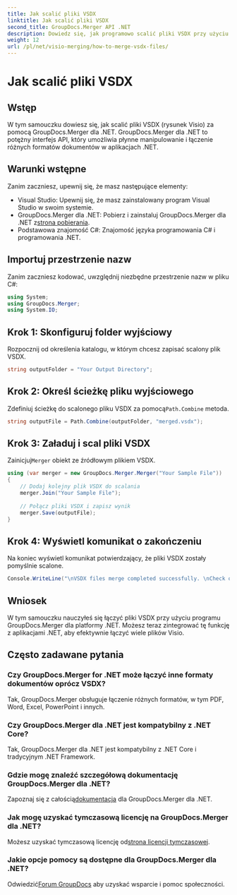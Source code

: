 ```yaml
---
title: Jak scalić pliki VSDX
linktitle: Jak scalić pliki VSDX
second_title: GroupDocs.Merger API .NET
description: Dowiedz się, jak programowo scalić pliki VSDX przy użyciu GroupDocs.Merger dla .NET. Ten samouczek zawiera instrukcje krok po kroku z przykładami kodu.
weight: 12
url: /pl/net/visio-merging/how-to-merge-vsdx-files/
---
```


# Jak scalić pliki VSDX

## Wstęp
W tym samouczku dowiesz się, jak scalić pliki VSDX (rysunek Visio) za pomocą GroupDocs.Merger dla .NET. GroupDocs.Merger dla .NET to potężny interfejs API, który umożliwia płynne manipulowanie i łączenie różnych formatów dokumentów w aplikacjach .NET.
## Warunki wstępne
Zanim zaczniesz, upewnij się, że masz następujące elementy:
- Visual Studio: Upewnij się, że masz zainstalowany program Visual Studio w swoim systemie.
-  GroupDocs.Merger dla .NET: Pobierz i zainstaluj GroupDocs.Merger dla .NET z[strona pobierania](https://releases.groupdocs.com/merger/net/).
- Podstawowa znajomość C#: Znajomość języka programowania C# i programowania .NET.

## Importuj przestrzenie nazw
Zanim zaczniesz kodować, uwzględnij niezbędne przestrzenie nazw w pliku C#:
```csharp
using System; 
using GroupDocs.Merger;
using System.IO;
```
## Krok 1: Skonfiguruj folder wyjściowy
Rozpocznij od określenia katalogu, w którym chcesz zapisać scalony plik VSDX.
```csharp
string outputFolder = "Your Output Directory";
```
## Krok 2: Określ ścieżkę pliku wyjściowego
 Zdefiniuj ścieżkę do scalonego pliku VSDX za pomocą`Path.Combine` metoda.
```csharp
string outputFile = Path.Combine(outputFolder, "merged.vsdx");
```
## Krok 3: Załaduj i scal pliki VSDX
 Zainicjuj`Merger` obiekt ze źródłowym plikiem VSDX.
```csharp
using (var merger = new GroupDocs.Merger.Merger("Your Sample File"))
{
    // Dodaj kolejny plik VSDX do scalania
    merger.Join("Your Sample File");
    
    // Połącz pliki VSDX i zapisz wynik
    merger.Save(outputFile);
}
```
## Krok 4: Wyświetl komunikat o zakończeniu
Na koniec wyświetl komunikat potwierdzający, że pliki VSDX zostały pomyślnie scalone.
```csharp
Console.WriteLine("\nVSDX files merge completed successfully. \nCheck output in {0}", outputFolder);
```

## Wniosek
W tym samouczku nauczyłeś się łączyć pliki VSDX przy użyciu programu GroupDocs.Merger dla platformy .NET. Możesz teraz zintegrować tę funkcję z aplikacjami .NET, aby efektywnie łączyć wiele plików Visio.

## Często zadawane pytania
### Czy GroupDocs.Merger for .NET może łączyć inne formaty dokumentów oprócz VSDX?
Tak, GroupDocs.Merger obsługuje łączenie różnych formatów, w tym PDF, Word, Excel, PowerPoint i innych.
### Czy GroupDocs.Merger dla .NET jest kompatybilny z .NET Core?
Tak, GroupDocs.Merger dla .NET jest kompatybilny z .NET Core i tradycyjnym .NET Framework.
### Gdzie mogę znaleźć szczegółową dokumentację GroupDocs.Merger dla .NET?
 Zapoznaj się z całością[dokumentacja](https://tutorials.groupdocs.com/merger/net/) dla GroupDocs.Merger dla .NET.
### Jak mogę uzyskać tymczasową licencję na GroupDocs.Merger dla .NET?
 Możesz uzyskać tymczasową licencję od[strona licencji tymczasowej](https://purchase.groupdocs.com/temporary-license/).
### Jakie opcje pomocy są dostępne dla GroupDocs.Merger dla .NET?
 Odwiedzić[Forum GroupDocs](https://forum.groupdocs.com/c/merger/32) aby uzyskać wsparcie i pomoc społeczności.